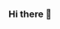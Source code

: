 ### Hi there 👋
<!--
- 🔭 I’m currently studinging at someone University Software Engineering as a graduate student
- 🌱 I’m currently learning data mining, recommender system, computational advertising and search
- 📫 How to reach me: gongenbo@gmail.com

**gongenbo/gongenbo** is a ✨ _special_ ✨ repository because its `README.md` (this file) appears on your GitHub profile.

Here are some ideas to get you started:

- 🔭 I’m currently studying at BeiHang University ...
- 🌱 I’m currently learning ...
- 👯 I’m looking to collaborate on ...
- 🤔 I’m looking for help with ...
- 💬 Ask me about ...
- 📫 How to reach me: ...
- 😄 Pronouns: ...
- ⚡ Fun fact: ...
-->
